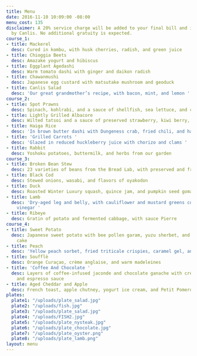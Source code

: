 ```yaml
---
title: Menu
date: 2016-11-10 10:09:00 -08:00
menu_cost: 135
disclaimer: A 20% service charge will be added to your final bill and is retained
  by Canlis. No additional gratuity is expected.
course_1:
- title: Mackerel
  desc: Cured in kombu, with husk cherries, radish, and green juice
- title: Chioggia Beets
  desc: Amazake yogurt and hibiscus
- title: Eggplant Agedashi
  desc: Warm tomato dashi with ginger and daikon radish
- title: Chawanmushi
  desc: Japanese egg custard with matsutake mushroom and geoduck
- title: Canlis Salad
  desc: 'Our great grandmother’s recipe, with bacon, mint, and lemon '
course_2:
- title: Spot Prawns
  desc: Spinach, kohlrabi, and a sauce of shellfish, sea lettuce, and chicken jus
- title: Lightly Grilled Albacore
  desc: Wilted tatsoi and a sauce of preserved strawberry, kiwi berry, and amazake
- title: Haiga Rice
  desc: 'In brown butter dashi with Dungeness crab, fried chili, and hazelnuts '
- title: 'Grilled Carrots '
  desc: 'Glazed in reduced huckleberry juice with chorizo and clams '
- title: Rabbit
  desc: Yoshoku potatoes, buttermilk, and herbs from our garden
course_3:
- title: Broken Bean Stew
  desc: 23 varieties of beans from the Bread Lab, with preserved and fresh vegetables
- title: Black Cod
  desc: Stewed onions, wasabi, and flavors of oyakodon
- title: Duck
  desc: Roasted Winter Luxury squash, quince jam, and pumpkin seed gomashio
- title: Lamb
  desc: 'Dry-aged leg and belly, with cauliflower and mustard greens cooked in quince
    vinegar '
- title: Ribeye
  desc: Gratin of potato and fermented cabbage, with sauce Pierre
course_4:
- title: Sweet Potato
  desc: Japanese sweet potato with bee pollen garam, yuzu sherbet, and cocoa butter
    cake
- title: Peach
  desc: 'Yellow peach sorbet, fried triticale crispies, caramel gel, and lemon confit '
- title: Soufflè
  desc: Orange Curaçao, crème anglaise, and warm madeleines
- title: 'Coffee And Chocolate '
  desc: Layers of coffee-infused jaconde and chocolate ganache with crème fraîche
    and espresso sauce
- title: Aged Cheddar and Apple
  desc: French toast, apple chutney, yogurt ice cream, and Petit Pomerol cheddar
plates:
  plate1: "/uploads/plate_salad.jpg"
  plate2: "/uploads/fish.jpg"
  plate3: "/uploads/plate_salad.jpg"
  plate4: "/uploads/FISH2.jpg"
  plate5: "/uploads/plate_nysteak.jpg"
  plate6: "/uploads/plate_chocolate.jpg"
  plate7: "/uploads/plate_oyster.png"
  plate8: "/uploads/plate_lamb.png"
layout: menu
---
```


